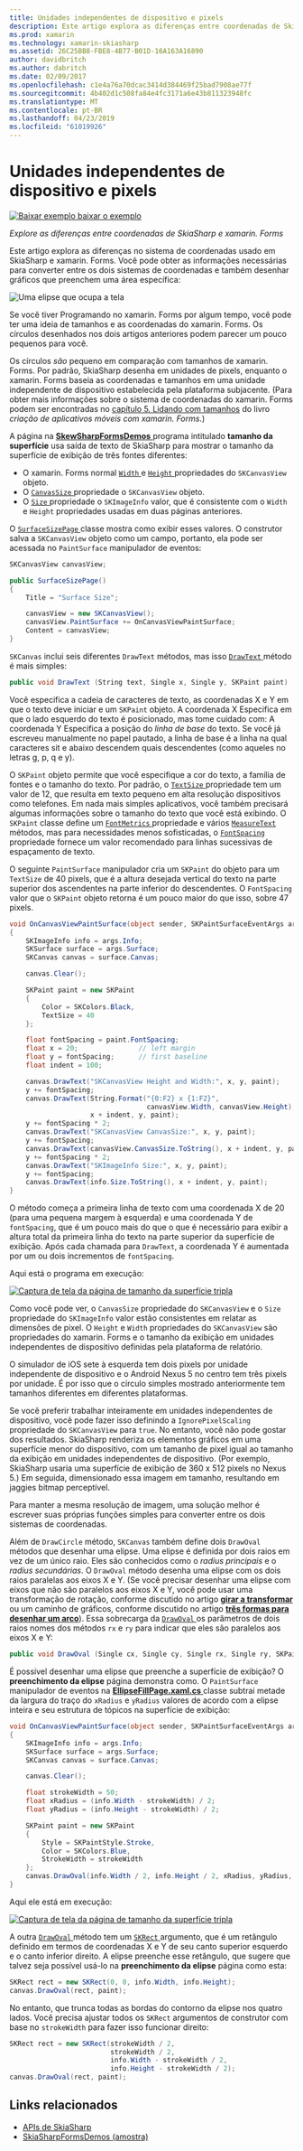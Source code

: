 ```yaml
---
title: Unidades independentes de dispositivo e pixels
description: Este artigo explora as diferenças entre coordenadas de SkiaSharp e xamarin. Forms e demonstra isso com o código de exemplo.
ms.prod: xamarin
ms.technology: xamarin-skiasharp
ms.assetid: 26C25BB8-FBE8-4B77-B01D-16A163A16890
author: davidbritch
ms.author: dabritch
ms.date: 02/09/2017
ms.openlocfilehash: c1e4a76a70dcac3414d384469f25bad7908ae77f
ms.sourcegitcommit: 4b402d1c508fa84e4fc3171a6e43b811323948fc
ms.translationtype: MT
ms.contentlocale: pt-BR
ms.lasthandoff: 04/23/2019
ms.locfileid: "61019926"
---
```

# <a name="pixels-and-device-independent-units"></a>Unidades independentes de dispositivo e pixels

[![Baixar exemplo](~/media/shared/download.png) baixar o exemplo](https://developer.xamarin.com/samples/xamarin-forms/SkiaSharpForms/Demos/)

_Explore as diferenças entre coordenadas de SkiaSharp e xamarin. Forms_

Este artigo explora as diferenças no sistema de coordenadas usado em SkiaSharp e xamarin. Forms. Você pode obter as informações necessárias para converter entre os dois sistemas de coordenadas e também desenhar gráficos que preenchem uma área específica:

![](pixels-images/screenfillexample.png "Uma elipse que ocupa a tela")

Se você tiver Programando no xamarin. Forms por algum tempo, você pode ter uma ideia de tamanhos e as coordenadas do xamarin. Forms. Os círculos desenhados nos dois artigos anteriores podem parecer um pouco pequenos para você.

Os círculos *são* pequeno em comparação com tamanhos de xamarin. Forms. Por padrão, SkiaSharp desenha em unidades de pixels, enquanto o xamarin. Forms baseia as coordenadas e tamanhos em uma unidade independente de dispositivo estabelecida pela plataforma subjacente. (Para obter mais informações sobre o sistema de coordenadas do xamarin. Forms podem ser encontradas no [capítulo 5. Lidando com tamanhos](~/xamarin-forms/creating-mobile-apps-xamarin-forms/summaries/chapter05.md) do livro *criação de aplicativos móveis com xamarin. Forms*.)

A página na [ **SkewSharpFormsDemos** ](https://developer.xamarin.com/samples/xamarin-forms/SkiaSharpForms/Demos/) programa intitulado **tamanho da superfície** usa saída de texto de SkiaSharp para mostrar o tamanho da superfície de exibição de três fontes diferentes:

- O xamarin. Forms normal [ `Width` ](xref:Xamarin.Forms.VisualElement.Width) e [ `Height` ](xref:Xamarin.Forms.VisualElement.Height) propriedades do `SKCanvasView` objeto.
- O [ `CanvasSize` ](xref:SkiaSharp.Views.Forms.SKCanvasView.CanvasSize) propriedade o `SKCanvasView` objeto.
- O [ `Size` ](xref:SkiaSharp.SKImageInfo.Size) propriedade o `SKImageInfo` valor, que é consistente com o `Width` e `Height` propriedades usadas em duas páginas anteriores.

O [ `SurfaceSizePage` ](https://github.com/xamarin/xamarin-forms-samples/blob/master/SkiaSharpForms/Demos/Demos/SkiaSharpFormsDemos/Basics/SurfaceSizePage.cs) classe mostra como exibir esses valores. O construtor salva a `SKCanvasView` objeto como um campo, portanto, ela pode ser acessada no `PaintSurface` manipulador de eventos:

```csharp
SKCanvasView canvasView;

public SurfaceSizePage()
{
    Title = "Surface Size";

    canvasView = new SKCanvasView();
    canvasView.PaintSurface += OnCanvasViewPaintSurface;
    Content = canvasView;
}
```

`SKCanvas` inclui seis diferentes `DrawText` métodos, mas isso [ `DrawText` ](xref:SkiaSharp.SKCanvas.DrawText(System.String,System.Single,System.Single,SkiaSharp.SKPaint)) método é mais simples:

```csharp
public void DrawText (String text, Single x, Single y, SKPaint paint)
```

Você especifica a cadeia de caracteres de texto, as coordenadas X e Y em que o texto deve iniciar e um `SKPaint` objeto. A coordenada X Especifica em que o lado esquerdo do texto é posicionado, mas tome cuidado com: A coordenada Y Especifica a posição do *linha de base* do texto. Se você já escreveu manualmente no papel pautado, a linha de base é a linha na qual caracteres sit e abaixo descendem quais descendentes (como aqueles no letras g, p, q e y).

O `SKPaint` objeto permite que você especifique a cor do texto, a família de fontes e o tamanho do texto. Por padrão, o [ `TextSize` ](xref:SkiaSharp.SKPaint.TextSize) propriedade tem um valor de 12, que resulta em texto pequeno em alta resolução dispositivos como telefones. Em nada mais simples aplicativos, você também precisará algumas informações sobre o tamanho do texto que você está exibindo. O `SKPaint` classe define um [ `FontMetrics` ](xref:SkiaSharp.SKPaint.FontMetrics) propriedade e vários [ `MeasureText` ](xref:SkiaSharp.SKPaint.MeasureText(System.String)) métodos, mas para necessidades menos sofisticadas, o [ `FontSpacing` ](xref:SkiaSharp.SKPaint.FontSpacing) propriedade fornece um valor recomendado para linhas sucessivas de espaçamento de texto.

O seguinte `PaintSurface` manipulador cria um `SKPaint` do objeto para um `TextSize` de 40 pixels, que é a altura desejada vertical do texto na parte superior dos ascendentes na parte inferior do descendentes. O `FontSpacing` valor que o `SKPaint` objeto retorna é um pouco maior do que isso, sobre 47 pixels.

```csharp
void OnCanvasViewPaintSurface(object sender, SKPaintSurfaceEventArgs args)
{
    SKImageInfo info = args.Info;
    SKSurface surface = args.Surface;
    SKCanvas canvas = surface.Canvas;

    canvas.Clear();

    SKPaint paint = new SKPaint
    {
        Color = SKColors.Black,
        TextSize = 40
    };

    float fontSpacing = paint.FontSpacing;
    float x = 20;               // left margin
    float y = fontSpacing;      // first baseline
    float indent = 100;

    canvas.DrawText("SKCanvasView Height and Width:", x, y, paint);
    y += fontSpacing;
    canvas.DrawText(String.Format("{0:F2} x {1:F2}",
                                  canvasView.Width, canvasView.Height),
                    x + indent, y, paint);
    y += fontSpacing * 2;
    canvas.DrawText("SKCanvasView CanvasSize:", x, y, paint);
    y += fontSpacing;
    canvas.DrawText(canvasView.CanvasSize.ToString(), x + indent, y, paint);
    y += fontSpacing * 2;
    canvas.DrawText("SKImageInfo Size:", x, y, paint);
    y += fontSpacing;
    canvas.DrawText(info.Size.ToString(), x + indent, y, paint);
}
```

O método começa a primeira linha de texto com uma coordenada X de 20 (para uma pequena margem à esquerda) e uma coordenada Y de `fontSpacing`, que é um pouco mais do que o que é necessário para exibir a altura total da primeira linha do texto na parte superior da superfície de exibição. Após cada chamada para `DrawText`, a coordenada Y é aumentada por um ou dois incrementos de `fontSpacing`.

Aqui está o programa em execução:

[![](pixels-images/surfacesize-small.png "Captura de tela da página de tamanho da superfície tripla")](pixels-images/surfacesize-large.png#lightbox "tripla captura de tela da página de tamanho da superfície")

Como você pode ver, o `CanvasSize` propriedade do `SKCanvasView` e o `Size` propriedade do `SKImageInfo` valor estão consistentes em relatar as dimensões de pixel. O `Height` e `Width` propriedades do `SKCanvasView` são propriedades do xamarin. Forms e o tamanho da exibição em unidades independentes de dispositivo definidas pela plataforma de relatório.

O simulador de iOS sete à esquerda tem dois pixels por unidade independente de dispositivo e o Android Nexus 5 no centro tem três pixels por unidade. É por isso que o círculo simples mostrado anteriormente tem tamanhos diferentes em diferentes plataformas.

Se você preferir trabalhar inteiramente em unidades independentes de dispositivo, você pode fazer isso definindo a `IgnorePixelScaling` propriedade do `SKCanvasView` para `true`. No entanto, você não pode gostar dos resultados. SkiaSharp renderiza os elementos gráficos em uma superfície menor do dispositivo, com um tamanho de pixel igual ao tamanho da exibição em unidades independentes de dispositivo. (Por exemplo, SkiaSharp usaria uma superfície de exibição de 360 x 512 pixels no Nexus 5.) Em seguida, dimensionado essa imagem em tamanho, resultando em jaggies bitmap perceptível.

Para manter a mesma resolução de imagem, uma solução melhor é escrever suas próprias funções simples para converter entre os dois sistemas de coordenadas.

Além de `DrawCircle` método, `SKCanvas` também define dois `DrawOval` métodos que desenhar uma elipse. Uma elipse é definida por dois raios em vez de um único raio. Eles são conhecidos como o *radius principais* e o *radius secundárias*. O `DrawOval` método desenha uma elipse com os dois raios paralelas aos eixos X e Y. (Se você precisar desenhar uma elipse com eixos que não são paralelos aos eixos X e Y, você pode usar uma transformação de rotação, conforme discutido no artigo [ **girar a transformar** ](../transforms/rotate.md) ou um caminho de gráficos, conforme discutido no artigo [ **três formas para desenhar um arco**](../curves/arcs.md)). Essa sobrecarga da [ `DrawOval` ](xref:SkiaSharp.SKCanvas.DrawOval(System.Single,System.Single,System.Single,System.Single,SkiaSharp.SKPaint)) os parâmetros de dois raios nomes dos métodos `rx` e `ry` para indicar que eles são paralelos aos eixos X e Y:

```csharp
public void DrawOval (Single cx, Single cy, Single rx, Single ry, SKPaint paint)
```

É possível desenhar uma elipse que preenche a superfície de exibição? O **preenchimento da elipse** página demonstra como. O `PaintSurface` manipulador de eventos na [ **EllipseFillPage.xaml.cs** ](https://github.com/xamarin/xamarin-forms-samples/blob/master/SkiaSharpForms/Demos/Demos/SkiaSharpFormsDemos/Basics/EllipseFillPage.xaml.cs) classe subtrai metade da largura do traço do `xRadius` e `yRadius` valores de acordo com a elipse inteira e seu estrutura de tópicos na superfície de exibição:

```csharp
void OnCanvasViewPaintSurface(object sender, SKPaintSurfaceEventArgs args)
{
    SKImageInfo info = args.Info;
    SKSurface surface = args.Surface;
    SKCanvas canvas = surface.Canvas;

    canvas.Clear();

    float strokeWidth = 50;
    float xRadius = (info.Width - strokeWidth) / 2;
    float yRadius = (info.Height - strokeWidth) / 2;

    SKPaint paint = new SKPaint
    {
        Style = SKPaintStyle.Stroke,
        Color = SKColors.Blue,
        StrokeWidth = strokeWidth
    };
    canvas.DrawOval(info.Width / 2, info.Height / 2, xRadius, yRadius, paint);
}
```

Aqui ele está em execução:

[![](pixels-images/ellipsefill-small.png "Captura de tela da página de tamanho da superfície tripla")](pixels-images/ellipsefill-large.png#lightbox "tripla captura de tela da página de tamanho da superfície")

A outra [ `DrawOval` ](xref:SkiaSharp.SKCanvas.DrawOval(SkiaSharp.SKRect,SkiaSharp.SKPaint)) método tem um [ `SKRect` ](xref:SkiaSharp.SKRect) argumento, que é um retângulo definido em termos de coordenadas X e Y de seu canto superior esquerdo e o canto inferior direito. A elipse preenche esse retângulo, que sugere que talvez seja possível usá-lo na **preenchimento da elipse** página como esta:

```csharp
SKRect rect = new SKRect(0, 0, info.Width, info.Height);
canvas.DrawOval(rect, paint);
```

No entanto, que trunca todas as bordas do contorno da elipse nos quatro lados. Você precisa ajustar todos os `SKRect` argumentos de construtor com base no `strokeWidth` para fazer isso funcionar direito:

```csharp
SKRect rect = new SKRect(strokeWidth / 2,
                         strokeWidth / 2,
                         info.Width - strokeWidth / 2,
                         info.Height - strokeWidth / 2);
canvas.DrawOval(rect, paint);
```


## <a name="related-links"></a>Links relacionados

- [APIs de SkiaSharp](https://docs.microsoft.com/dotnet/api/skiasharp)
- [SkiaSharpFormsDemos (amostra)](https://developer.xamarin.com/samples/xamarin-forms/SkiaSharpForms/Demos/)
